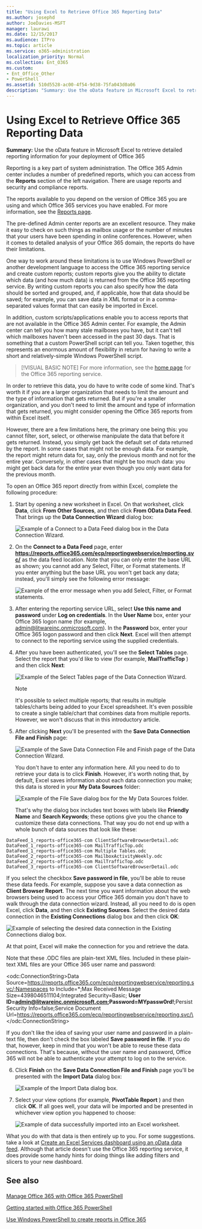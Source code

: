 ```yaml
---
title: "Using Excel to Retrieve Office 365 Reporting Data"
ms.author: josephd
author: JoeDavies-MSFT
manager: laurawi
ms.date: 12/15/2017
ms.audience: ITPro
ms.topic: article
ms.service: o365-administration
localization_priority: Normal
ms.collection: Ent_O365
ms.custom: 
- Ent_Office_Other
- PowerShell
ms.assetid: 510d5528-ac00-4f54-9d38-75fa043d0a06
description: "Summary: Use the oData feature in Microsoft Excel to retrieve detailed reporting information for your deployment of Office 365"
---
```


# Using Excel to Retrieve Office 365 Reporting Data

 **Summary:** Use the oData feature in Microsoft Excel to retrieve detailed reporting information for your deployment of Office 365
  
Reporting is a key part of system administration. The Office 365 Admin center includes a number of predefined reports, which you can access from the **Reports** section of the left navigation. There are usage reports and security and compliance reports.
  
The reports available to you depend on the version of Office 365 you are using and which Office 365 services you have enabled. For more information, see the [Reports page](https://technet.microsoft.com/en-us/library/office-365-reports.aspx).
  
The pre-defined Admin center reports are an excellent resource. They make it easy to check on such things as mailbox usage or the number of minutes that your users have been spending in online conferences. However, when it comes to detailed analysis of your Office 365 domain, the reports do have their limitations.
  
One way to work around these limitations is to use Windows PowerShell or another development language to access the Office 365 reporting service and create custom reports; custom reports give you the ability to dictate which data (and how much data) is returned from the Office 365 reporting service. By writing custom reports you can also specify how the data should be sorted and grouped, and, if applicable, how that data should be saved; for example, you can save data in XML format or in a comma-separated values format that can easily be imported in Excel. 
  
In addition, custom scripts/applications enable you to access reports that are not available in the Office 365 Admin center. For example, the Admin center can tell you how many stale mailboxes you have, but it can't tell which mailboxes haven't been accessed in the past 30 days. That is something that a custom PowerShell script can tell you. Taken together, this represents an enormous amount of flexibility in return for having to write a short and relatively-simple Windows PowerShell script.
  
> [!VISUAL BASIC NOTE]
> For more information, see the [home page](https://msdn.microsoft.com/en-us/library/office/jj984325%28v=office.15%29.aspx) for the Office 365 reporting service.
  
In order to retrieve this data, you do have to write code of some kind. That's worth it if you are a larger organization that needs to limit the amount and the type of information that gets returned. But if you're a smaller organization, and you don't need to limit the amount and type of information that gets returned, you might consider opening the Office 365 reports from within Excel itself.
  
However, there are a few limitations here, the primary one being this: you cannot filter, sort, select, or otherwise manipulate the data that before it gets returned. Instead, you simply get back the default set of data returned by the report. In some cases that might not be enough data. For example, the report might return data for, say, only the previous month and not for the entire year. Conversely, in other cases that might be too much data: you might get back data for the entire year even though you only want data for the previous month.
  
To open an Office 365 report directly from within Excel, complete the following procedure:
  
1. Start by opening a new worksheet in Excel. On that worksheet, click **Data**, click **From Other Sources**, and then click **From OData Data Feed**. That brings up the **Data Connection Wizard** dialog box:
    
     ![Example of a Connect to a Data Feed dialog box in the Data Connection Wizard.](images/o365_reporting_connect_data_feed.png)
  
2. On the **Connect to a Data Feed** page, enter **https://reports.office365.com/ecp/reportingwebservice/reporting.svc/** as the data feed location. Note that you can only enter the base URL as shown; you cannot add any Select, Filter, or Format statements. If you enter anything but the base URL you won't get back any data; instead, you'll simply see the following error message:
    
     ![Example of the error message when you add Select, Filter, or Format statements.](images/o365_reporting_incorrect_data_feed.png)
  
3. After entering the reporting service URL, select **Use this name and password** under **Log on credentials**. In the **User Name** box, enter your Office 365 logon name (for example, admin@litwareinc.onmicrosoft.com). In the **Password** box, enter your Office 365 logon password and then click **Next**. Excel will then attempt to connect to the reporting service using the supplied credentials.
    
4. After you have been authenticated, you'll see the **Select Tables** page. Select the report that you'd like to view (for example, **MailTrafficTop** ) and then click **Next**:
    
     ![Example of the Select Tables page of the Data Connection Wizard.](images/o365_reporting_select_tables.png)
  
    > [!NOTE]
    > It's possible to select multiple reports; that results in multiple tables/charts being added to your Excel spreadsheet. It's even possible to create a single table/chart that combines data from multiple reports. However, we won't discuss that in this introductory article. 
  
5. After clicking **Next** you'll be presented with the **Save Data Connection File and Finish** page:
    
     ![Example of the Save Data Connection File and Finish page of the Data Connection Wizard.](images/o365_reporting_odata_finish.png)
  
    You don't have to enter any information here. All you need to do to retrieve your data is to click **Finish**. However, it's worth noting that, by default, Excel saves information about each data connection you make; this data is stored in your **My Data Sources** folder:
    
     ![Example of the File Save dialog box for the My Data Sources folder.](images/o365_reporting_save_data_source.png)
  
    That's why the dialog box includes text boxes with labels like **Friendly Name** and **Search Keywords**; these options give you the chance to customize these data connections. That way you do not end up with a whole bunch of data sources that look like these:
    
  ```
  DataFeed_1_reports-office365-com ClientSoftwareBrowserDetail.odc
DataFeed_1_reports-office365-com MailTrafficTop.odc
DataFeed_1_reports-office365-com Multiple Tables.odc
DataFeed_2_reports-office365-com MailboxActivityWeekly.odc
DataFeed_2_reports-office365-com MailTrafficTop.odc
DataFeed_3_reports-office365-com ClientSoftwareBrowserDetail.odc
  ```

If you select the checkbox **Save password in file**, you'll be able to reuse these data feeds. For example, suppose you save a data connection as **Client Browser Report**. The next time you want information about the web browsers being used to access your Office 365 domain you don't have to walk through the data connection wizard. Instead, all you need to do is open Excel, click **Data**, and then click **Existing Sources**. Select the desired data connection in the **Existing Connections** dialog box and then click **OK**:
    
![Example of selecting the desired data connection in the Existing Connections dialog box.](images/o365_reporting_select_connection.png)
  
At that point, Excel will make the connection for you and retrieve the data.
    
Note that these .ODC files are plain-text XML files. Included in these plain-text XML files are your Office 365 user name and password:
    
\<odc:ConnectionString>Data Source=https://reports.office365.com/ecp/reportingwebservice/reporting.svc/;Namespaces to Include=*;Max Received Message Size=4398046511104;Integrated Security=Basic; **User ID=admin@litwareinc.onmicrosoft.com;Password=MYpassw0rd!**;Persist Security Info=false;Service Document Url=https://reports.office365.com/ecp/reportingwebservice/reporting.svc/\</odc:ConnectionString>
    
If you don't like the idea of saving your user name and password in a plain-text file, then don't check the box labeled **Save password in file**. If you do that, however, keep in mind that you won't be able to reuse these data connections. That's because, without the user name and password, Office 365 will not be able to authenticate your attempt to log on to the service.
    
6. Click **Finish** on the **Save Data Connection File and Finish** page you'll be presented with the **Import Data** dialog box:
    
     ![Example of the Import Data dialog box.](images/o365_reporting_import_data.png)
  
7. Select your view options (for example, **PivotTable Report** ) and then click **OK**. If all goes well, your data will be imported and be presented in whichever view option you happened to choose:
    
     ![Example of data successfully imported into an Excel worksheet.](images/o365_reporting_sample_spreadsheet.png)
  
What you do with that data is then entirely up to you. For some suggestions. take a look at [Create an Excel Services dashboard using an oData data feed](https://technet.microsoft.com/en-us/library/jj873965%28v=office.15%29.aspx). Although that article doesn't use the Office 365 reporting service, it does provide some handy hints for doing things like adding filters and slicers to your new dashboard.
  
## See also

#### 

[Manage Office 365 with Office 365 PowerShell](manage-office-365-with-office-365-powershell.md)
  
[Getting started with Office 365 PowerShell](getting-started-with-office-365-powershell.md)
  
[Use Windows PowerShell to create reports in Office 365](use-windows-powershell-to-create-reports-in-office-365.md)

